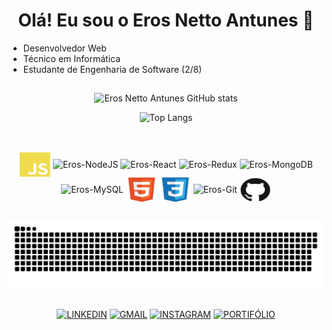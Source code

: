 <div align="center">

# Olá! Eu sou o Eros Netto Antunes 👋

<div align="left">

- Desenvolvedor Web
- Técnico em Informática
- Estudante de Engenharia de Software (2/8)

</div>

##

![Eros Netto Antunes GitHub stats](https://github-readme-stats.vercel.app/api?username=ErosNetto&theme=dark&show_icons=true)

![Top Langs](https://github-readme-stats.vercel.app/api/top-langs/?username=ErosNetto&layout=compact&theme=dark)

##

<div style="display: inline_block"><br/>
  <img align="center" height="40" width="50" alt="Eros-JS" src="https://raw.githubusercontent.com/devicons/devicon/master/icons/javascript/javascript-plain.svg" />
  <img align="center" height="40" width="50" alt="Eros-NodeJS" src="https://cdn.jsdelivr.net/gh/devicons/devicon@latest/icons/nodejs/nodejs-original.svg" />
  <img align="center" height="40" width="50" alt="Eros-React" src="https://cdn.jsdelivr.net/gh/devicons/devicon@latest/icons/react/react-original.svg" />
  <img align="center" height="40" width="50" alt="Eros-Redux"   src="https://cdn.jsdelivr.net/gh/devicons/devicon@latest/icons/redux/redux-original.svg" />
  <img align="center" height="40" width="50" alt="Eros-MongoDB" src="https://cdn.jsdelivr.net/gh/devicons/devicon@latest/icons/mongodb/mongodb-original.svg" />
  <img align="center" height="40" width="50" alt="Eros-MySQL" src="https://cdn.jsdelivr.net/gh/devicons/devicon@latest/icons/mysql/mysql-original.svg" />
  <img align="center" height="40" width="50" alt="Eros-HTML5" src="https://raw.githubusercontent.com/devicons/devicon/master/icons/html5/html5-original.svg" />
  <img align="center" height="40" width="50" alt="Eros-CSS" src="https://raw.githubusercontent.com/devicons/devicon/master/icons/css3/css3-original.svg" />
<!--   <img align="center" height="40" width="50" alt="Eros-Csharp" src="https://raw.githubusercontent.com/devicons/devicon/master/icons/csharp/csharp-original.svg" /> -->
  <img align="center" height="40" width="50"  alt="Eros-Git"src="https://cdn.jsdelivr.net/gh/devicons/devicon@latest/icons/git/git-original.svg" />
  <img align="center" height="40" width="50"  alt="Eros-GitHub"src="https://raw.githubusercontent.com/devicons/devicon/ca28c779441053191ff11710fe24a9e6c23690d6/icons/github/github-original.svg" />
</div>

##

<picture>
  <source media="(prefers-color-scheme: dark)" srcset="https://raw.githubusercontent.com/ErosNetto/ErosNetto/output/github-contribution-grid-snake-dark.svg">
  <source media="(prefers-color-scheme: light)" srcset="https://raw.githubusercontent.com/ErosNetto/ErosNetto/output/github-contribution-grid-snake.svg">
  <img alt="github contribution grid snake animation" src="https://raw.githubusercontent.com/ErosNetto/ErosNetto/output/github-contribution-grid-snake.svg">
</picture>

##

[![LINKEDIN](https://img.shields.io/badge/LinkedIn-0077B5?style=for-the-badge&logo=linkedin&logoColor=white)](https://www.linkedin.com/in/eros-netto/)
[![GMAIL](https://img.shields.io/badge/Gmail-D14836?style=for-the-badge&logo=gmail&logoColor=white)](mailto:erosnetto1002@gmail.com)
[![INSTAGRAM](https://img.shields.io/badge/Instagram-E4405F?style=for-the-badge&logo=instagram&logoColor=white)](https://www.instagram.com/eros_netto)
[![PORTIFÓLIO](https://img.shields.io/badge/website-000000?style=for-the-badge&logo=About.me&logoColor=white)](https://erosnetto.github.io/Portifolio/)

</div>
